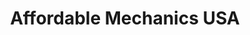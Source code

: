 ---
title: "Affordable Mechanics USA"
url: /portland/affordable-mechanics-usa/
shop: Autowerkstatt
---